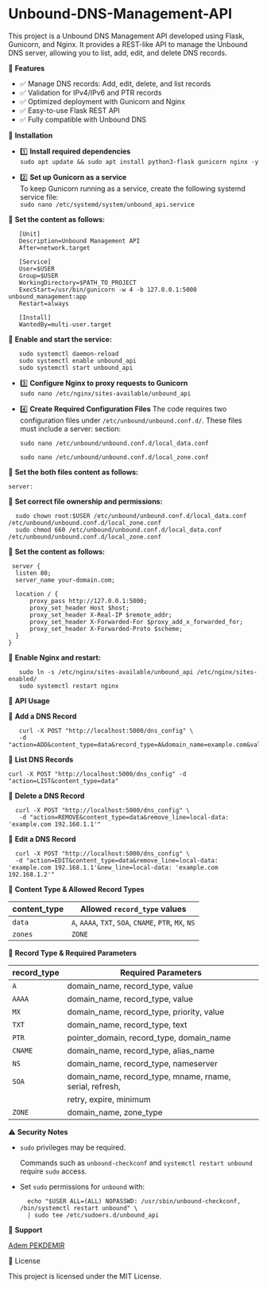 # Unbound-DNS-Management-API
This project is a Unbound DNS Management API developed using Flask, Gunicorn, and Nginx. It provides a REST-like API to manage the Unbound DNS server, allowing you to list, add, edit, and delete DNS records.

🚀 **Features**
- ✅ Manage DNS records: Add, edit, delete, and list records  
- ✅ Validation for IPv4/IPv6 and PTR records  
- ✅ Optimized deployment with Gunicorn and Nginx  
- ✅ Easy-to-use Flask REST API  
- ✅ Fully compatible with Unbound DNS
  
📌 **Installation**
- 1️⃣ **Install required dependencies**  
  ```sudo apt update && sudo apt install python3-flask gunicorn nginx -y```
  
- 2️⃣ **Set up Gunicorn as a service**  
  To keep Gunicorn running as a service, create the following systemd service file:  
  ```sudo nano /etc/systemd/system/unbound_api.service```
  
📌 **Set the content as follows:**  
   ~~~
      [Unit]  
      Description=Unbound Management API  
      After=network.target  

      [Service]  
      User=$USER  
      Group=$USER  
      WorkingDirectory=$PATH_TO_PROJECT  
      ExecStart=/usr/bin/gunicorn -w 4 -b 127.0.0.1:5000 unbound_management:app  
      Restart=always  

      [Install]  
      WantedBy=multi-user.target
   ~~~
  📌 **Enable and start the service:**
   ~~~
      sudo systemctl daemon-reload
      sudo systemctl enable unbound_api
      sudo systemctl start unbound_api
   ~~~
- 3️⃣ **Configure Nginx to proxy requests to Gunicorn**  
  ```sudo nano /etc/nginx/sites-available/unbound_api```

- 4️⃣ **Create Required Configuration Files**
  The code requires two configuration files under `/etc/unbound/unbound.conf.d/`.
  These files must include a server: section:
  
  `sudo nano /etc/unbound/unbound.conf.d/local_data.conf`

  `sudo nano /etc/unbound/unbound.conf.d/local_zone.conf`

📌 **Set the both files content as follows:**  

  `server:`  
  
📌 **Set correct file ownership and permissions:**  

~~~
  sudo chown root:$USER /etc/unbound/unbound.conf.d/local_data.conf /etc/unbound/unbound.conf.d/local_zone.conf
  sudo chmod 660 /etc/unbound/unbound.conf.d/local_data.conf /etc/unbound/unbound.conf.d/local_zone.conf
~~~
  
📌 **Set the content as follows:**
  ~~~
   server {
    listen 80;
    server_name your-domain.com;

    location / {
        proxy_pass http://127.0.0.1:5000;
        proxy_set_header Host $host;
        proxy_set_header X-Real-IP $remote_addr;
        proxy_set_header X-Forwarded-For $proxy_add_x_forwarded_for;
        proxy_set_header X-Forwarded-Proto $scheme;
    }
  }
  ~~~
📌 **Enable Nginx and restart:**
  ~~~
     sudo ln -s /etc/nginx/sites-available/unbound_api /etc/nginx/sites-enabled/
     sudo systemctl restart nginx
  ~~~


  🔗 **API Usage**

📌 **Add a DNS Record**  

  ~~~
     curl -X POST "http://localhost:5000/dns_config" \
     -d "action=ADD&content_type=data&record_type=A&domain_name=example.com&value=192.168.1.1"
  ~~~  
📌 **List DNS Records**  

  ```curl -X POST "http://localhost:5000/dns_config" -d "action=LIST&content_type=data"```  
  
📌 **Delete a DNS Record**  

  ~~~
    curl -X POST "http://localhost:5000/dns_config" \
     -d "action=REMOVE&content_type=data&remove_line=local-data: 'example.com 192.168.1.1'"
  ~~~

📌 **Edit a DNS Record**  

~~~
  curl -X POST "http://localhost:5000/dns_config" \
  -d "action=EDIT&content_type=data&remove_line=local-data: 'example.com 192.168.1.1'&new_line=local-data: 'example.com 192.168.1.2'"
~~~

📌 **Content Type & Allowed Record Types**  

| content_type  | Allowed `record_type` values                             |  
|---------------|----------------------------------------------------------|  
| `data`        | `A`, `AAAA`, `TXT`, `SOA`, `CNAME`, `PTR`, `MX`, `NS`    |  
| `zones`       | `ZONE`                                                   |  

📌 **Record Type & Required Parameters**  


| record_type   | Required Parameters                                      |  
|---------------|----------------------------------------------------------|  
| `A`           | domain_name, record_type, value                          |  
| `AAAA`        | domain_name, record_type, value                          |  
| `MX`          | domain_name, record_type, priority, value                |  
| `TXT`         | domain_name, record_type, text                           |  
| `PTR`         | pointer_domain, record_type, domain_name                 |  
| `CNAME`       | domain_name, record_type, alias_name                     |  
| `NS`          | domain_name, record_type, nameserver                     |  
| `SOA`         | domain_name, record_type, mname, rname, serial, refresh, |  
|               |  retry, expire, minimum                                  |  
| `ZONE`        | domain_name, zone_type                                   |  

⚠️ **Security Notes**  

- `sudo` privileges may be required.
  
  Commands such as `unbound-checkconf` and `systemctl restart unbound` require `sudo` access.
  
- Set `sudo` permissions for `unbound` with:  
  
  ~~~
    echo "$USER ALL=(ALL) NOPASSWD: /usr/sbin/unbound-checkconf, /bin/systemctl restart unbound" \
    | sudo tee /etc/sudoers.d/unbound_api
  ~~~

🔗 **Support**  

[Adem PEKDEMIR](https://github.com/AdemPkdmr)  
  
📄 License  

 This project is licensed under the MIT License.
    
